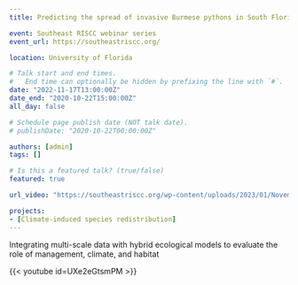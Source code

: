 ```yaml
---
title: Predicting the spread of invasive Burmese pythons in South Florida

event: Southeast RISCC webinar series
event_url: https://southeastriscc.org/

location: University of Florida

# Talk start and end times.
#   End time can optionally be hidden by prefixing the line with `#`.
date: "2022-11-17T13:00:00Z"
date_end: "2020-10-22T15:00:00Z"
all_day: false

# Schedule page publish date (NOT talk date).
# publishDate: "2020-10-22T00:00:00Z"

authors: [admin]
tags: []

# Is this a featured talk? (true/false)
featured: true

url_video: "https://southeastriscc.org/wp-content/uploads/2023/01/November-SE-RISCC-Webinar.mp4"

projects:
- [Climate-induced species redistribution]
---
```


Integrating multi-scale data with hybrid ecological models to evaluate the role of management, climate, and habitat


{{< youtube id=UXe2eGtsmPM >}}
